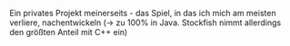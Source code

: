 Ein privates Projekt meinerseits - das Spiel, in das ich mich am meisten verliere, nachentwickeln (-> zu 100% in Java. Stockfish nimmt allerdings den größten Anteil mit C++ ein)
